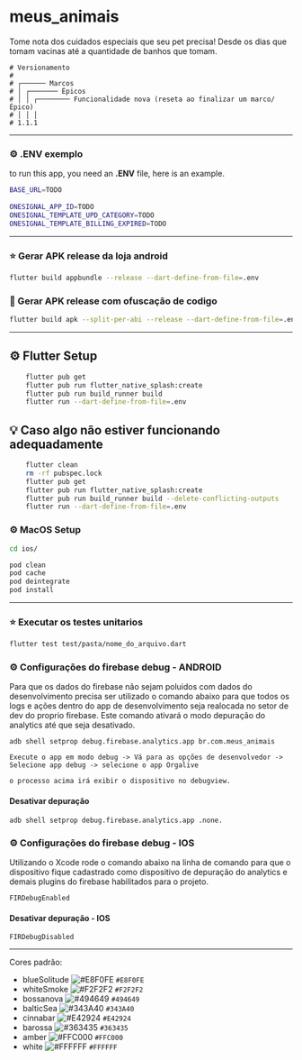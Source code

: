 # meus_animais

Tome nota dos cuidados especiais que seu pet precisa! Desde os dias que tomam vacinas até a quantidade de banhos que tomam.

```
# Versionamento
#
# ┌────── Marcos
# │ ┌─────── Épicos
# │ │ ┌──────── Funcionalidade nova (reseta ao finalizar um marco/Épico)
# │ │ │
# 1.1.1
```

---

### :gear: .ENV exemplo

to run this app, you need an **.ENV** file, here is an example.

```sh
BASE_URL=TODO
    
ONESIGNAL_APP_ID=TODO
ONESIGNAL_TEMPLATE_UPD_CATEGORY=TODO
ONESIGNAL_TEMPLATE_BILLING_EXPIRED=TODO
```

---

### :star: Gerar APK release da loja android

```sh
flutter build appbundle --release --dart-define-from-file=.env
```

### :star2: Gerar APK release com ofuscação de codigo

```sh
flutter build apk --split-per-abi --release --dart-define-from-file=.env
```

---

## :gear: Flutter Setup
```sh
    flutter pub get
    flutter pub run flutter_native_splash:create
    flutter pub run build_runner build
    flutter run --dart-define-from-file=.env
```

## :bulb: Caso algo não estiver funcionando adequadamente
```sh
    flutter clean
    rm -rf pubspec.lock
    flutter pub get
    flutter pub run flutter_native_splash:create
    flutter pub run build_runner build --delete-conflicting-outputs
    flutter run --dart-define-from-file=.env
```

### :gear: MacOS Setup

```sh
cd ios/

pod clean
pod cache
pod deintegrate
pod install
```

---

### :star: Executar os testes unitarios

```sh
flutter test test/pasta/nome_do_arquivo.dart
```

### :gear: Configurações do firebase debug - ANDROID
Para que os dados do firebase não sejam poluidos com dados do desenvolvimento precisa ser utilizado o comando abaixo para que todos os logs e ações dentro do app de desenvolvimento seja realocada no setor de dev do proprio firebase. Este comando ativará o modo depuração do analytics até que seja desativado.

```
adb shell setprop debug.firebase.analytics.app br.com.meus_animais

Execute o app em modo debug -> Vá para as opções de desenvolvedor -> Selecione app debug -> selecione o app Orgalive

o processo acima irá exibir o dispositivo no debugview.
```

#### Desativar depuração

```
adb shell setprop debug.firebase.analytics.app .none.
```

### :gear: Configurações do firebase debug - IOS
Utilizando o Xcode rode o comando abaixo na linha de comando para que o dispositivo fique cadastrado como dispositivo de depuração do analytics e demais plugins do firebase habilitados para o projeto.

```
FIRDebugEnabled
```

#### Desativar depuração - IOS

```
FIRDebugDisabled
```

---

Cores padrão:

- blueSolitude ![#E8F0FE](https://via.placeholder.com/15/E8F0FE/000000?text=+) `#E8F0FE`
- whiteSmoke ![#F2F2F2](https://via.placeholder.com/15/F2F2F2/000000?text=+) `#F2F2F2`
- bossanova ![#494649](https://via.placeholder.com/15/494649/000000?text=+) `#494649`
- balticSea ![#343A40](https://via.placeholder.com/15/343A40/000000?text=+) `#343A40`
- cinnabar ![#E42924](https://via.placeholder.com/15/E42924/000000?text=+) `#E42924`
- barossa ![#363435](https://via.placeholder.com/15/363435/000000?text=+) `#363435`
- amber ![#FFC000](https://via.placeholder.com/15/FFC000/000000?text=+) `#FFC000`
- white ![#FFFFFF](https://via.placeholder.com/15/FFFFFF/000000?text=+) `#FFFFFF`
